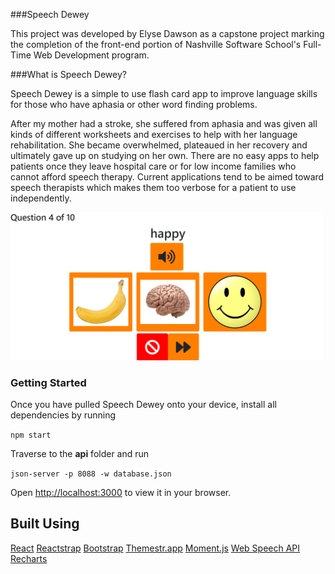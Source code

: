 ###Speech Dewey

This project was developed by Elyse Dawson as a capstone project marking the completion of the front-end portion of Nashville Software School's Full-Time Web Development program.

###What is Speech Dewey?

Speech Dewey is a simple to use flash card app to improve language skills for those who have aphasia or other word finding problems.

After my mother had a stroke, she suffered from aphasia and was given all kinds of different worksheets and exercises to help with her language rehabilitation. She became overwhelmed, plateaued in her recovery and ultimately gave up on studying on her own. There are no easy apps to help patients once they leave hospital care or for low income families who cannot afford speech therapy. Current applications tend to be aimed toward speech therapists which makes them too verbose for a patient to use independently.

![Quiz Example](/QuizCap.PNG)

### Getting Started

Once you have pulled Speech Dewey onto your device, install all dependencies by running

`npm start`

Traverse to the <b>api</b> folder and run

`json-server -p 8088 -w database.json`

Open [http://localhost:3000](http://localhost:3000) to view it in your browser.

###

## Built Using

[React](https://github.com/facebook/create-react-app)
[Reactstrap](https://reactstrap.github.io/)
[Bootstrap](https://getbootstrap.com/)
[Themestr.app](https://themestr.app/)
[Moment.js](https://momentjs.com/)
[Web Speech API](https://developer.mozilla.org/en-US/docs/Web/API/Web_Speech_API)
[Recharts](https://www.npmjs.com/package/recharts)


